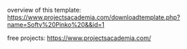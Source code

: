 overview of this template: https://www.projectsacademia.com/downloadtemplate.php?name=Softy%20Pinko%20&&id=1

free projects: https://www.projectsacademia.com/
